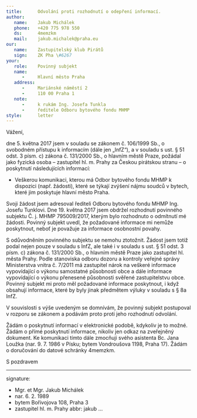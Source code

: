 ```yaml
---
title:      Odvolání proti rozhodnutí o odepření informací. 
author:
   name:    Jakub Michálek
   phone:   +420 775 978 550
   ds:      4memzkm
   mail:    jakub.michalek@praha.eu
our:
   name:    Zastupitelský klub Pirátů
   sign:    ZK Pha \#6267
your:
   role:    Povinný subjekt
   name:    
      -     Hlavní město Praha
   address:
      -     Mariánské náměstí 2
      -     110 00 Praha 1
   note:
      -     k rukám Ing. Josefa Tunkla
      -     ředitele Odboru bytového fondu MHMP
style:      letter
---
```


Vážení,

dne 5. května 2017 jsem v souladu se zákonem č. 106/1999 Sb., o svobodném přístupu k informacím (dále jen „InfZ“), a v souladu s ust. § 51 odst. 3 písm. c) zákona č. 131/2000 Sb., o hlavním městě Praze, požádal jako fyzická osoba – zastupitel hl. m. Prahy za Českou pirátskou stranu – o poskytnutí následujících informací:

* Veškerou komunikaci, kterou má Odbor bytového fondu MHMP k dispozici (např. žádosti), které se týkají zvýšení nájmu soudců v bytech, které jim poskytuje hlavní město Praha. 

Svoji žádost jsem adresoval řediteli Odboru bytového fondu MHMP Ing. Josefu Tunklovi. Dne 19. května 2017 jsem obdržel rozhodnutí povinného subjektu Č. j. MHMP 795009/2017, kterým bylo rozhodnuto o odmítnutí mé žádosti. Povinný subjekt uvedl, že požadované informace mi nemůže poskytnout, neboť je považuje za informace osobnostní povahy.

S odůvodněním povinného subjektu se nemohu ztotožnit. Žádost jsem totiž podal nejen pouze v souladu s InfZ, ale také i v souladu s ust. § 51 odst. 3 písm. c) zákona č. 131/2000 Sb., o hlavním městě Praze jako zastupitel hl. města Prahy.  Podle stanoviska odboru dozoru a kontroly veřejné správy Ministerstva vnitra č. 7/2011 má zastupitel nárok na veškeré informace vypovídající o výkonu samostatné působnosti obce a dále informace vypovídající o výkonu přenesené působnosti svěřené zastupitelstvu obce. Povinný subjekt mi proto měl požadované informace poskytnout, i když obsahují informace, které by byly jinak předmětem výluky v souladu s § 8a InfZ. 

V souvislosti s výše uvedeným se domnívám, že povinný subjekt postupoval v rozporu se zákonem a podávám proto proti jeho rozhodnutí odvolání. 

Žádám o poskytnutí informací v elektronické podobě, kdykoliv je to možné. Žádám o přímé poskytnutí informace, nikoliv jen odkaz na zveřejněný dokument. Ke komunikaci tímto dále zmocňuji svého asistenta Bc. Jana Loužka (nar. 9. 7. 1986 v Písku; bytem Vondroušova 1198, Praha 17). Žádám o doručování do datové schránky 4memzkm.

S pozdravem

---
signature: 
  - Mgr. et Mgr. Jakub Michálek
  - nar. 6. 2. 1989
  - bytem Bořivojova 108, Praha 3
  - zastupitel hl. m. Prahy
abbr:       jakub
...
